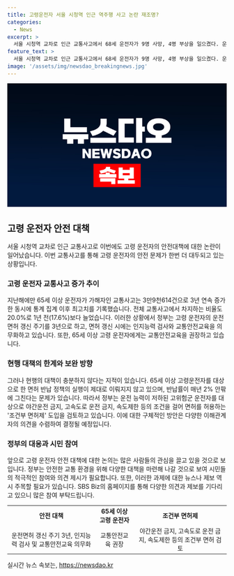 ```yaml
---
title: 고령운전자 서울 시청역 인근 역주행 사고 논란 재조명?
categories:
  - News
excerpt: >
  서울 시청역 교차로 인근 교통사고에서 68세 운전자가 9명 사망, 4명 부상을 일으켰다. 운전자는 급발진을 주장하며 현장 검사에서 음주상태가 아니었고, 사고의 원인은 급발진 또는 운전자 과실로 추정된다. 초고령 운전자의 이런 교통사고로 고령 운전자 안전 대책 논란이 재부상하고 있으며, 지난해 고령운전자의 교통사고는 3만9천614건으로 최고치를 기록했다. 현재 고령 운전자들의 운전면허 갱신 주기와 관련한 정부의 정책 등이 화두에 올라 있다. SBS Biz가 귀하의 제보를 기다리고 있다. (150자)
feature_text: >
  서울 시청역 교차로 인근 교통사고에서 68세 운전자가 9명 사망, 4명 부상을 일으켰다. 운전자는 급발진을 주장하며 현장 검사에서 음주상태가 아니었고, 사고의 원인은 급발진 또는 운전자 과실로 추정된다. 초고령 운전자의 이런 교통사고로 고령 운전자 안전 대책 논란이 재부상하고 있으며, 지난해 고령운전자의 교통사고는 3만9천614건으로 최고치를 기록했다. 현재 고령 운전자들의 운전면허 갱신 주기와 관련한 정부의 정책 등이 화두에 올라 있다. SBS Biz가 귀하의 제보를 기다리고 있다. (150자)
image: '/assets/img/newsdao_breakingnews.jpg'
---
```


<p><img src="/assets/img/newsdao_breakingnews.jpg" alt="firstkoreanews 속보" /></p>

<h2 data-ke-size="size26">고령 운전자 안전 대책</h2>

<p data-ke-size="size16">서울 시청역 교차로 인근 교통사고로 이번에도 고령 운전자의 안전대책에 대한 논란이 일어났습니다. 이번 교통사고를 통해 고령 운전자의 안전 문제가 한번 더 대두되고 있는 상황입니다.</p>

<h3>고령 운전자 교통사고 증가 추이</h3>

<p data-ke-size="size16">지난해에만 65세 이상 운전자가 가해자인 교통사고는 3만9천614건으로 3년 연속 증가한 동시에 통계 집계 이후 최고치를 기록했습니다. 전체 교통사고에서 차지하는 비율도 20.0%로 1년 전(17.6%)보다 늘었습니다. 이러한 상황에서 정부는 고령 운전자의 운전면허 갱신 주기를 3년으로 하고, 면허 갱신 시에는 인지능력 검사와 교통안전교육을 의무화하고 있습니다. 또한, 65세 이상 고령 운전자에게는 교통안전교육을 권장하고 있습니다.</p>

<h3>현행 대책의 한계와 보완 방향</h3>

<p data-ke-size="size16">그러나 현행의 대책이 충분하지 않다는 지적이 있습니다. 65세 이상 고령운전자를 대상으로 한 면허 반납 정책의 실행이 제대로 이뤄지지 않고 있으며, 반납률이 매년 2% 안팎에 그친다는 문제가 있습니다. 따라서 정부는 운전 능력이 저하된 고위험군 운전자를 대상으로 야간운전 금지, 고속도로 운전 금지, 속도제한 등의 조건을 걸어 면허를 허용하는 '조건부 면허제' 도입을 검토하고 있습니다. 이에 대한 구체적인 방안은 다양한 이해관계자의 의견을 수렴하여 결정될 예정입니다.</p>

<h3>정부의 대응과 시민 참여</h3>

<p data-ke-size="size16">앞으로 고령 운전자 안전 대책에 대한 논의는 많은 사람들의 관심을 끌고 있을 것으로 보입니다. 정부는 안전한 교통 환경을 위해 다양한 대책을 마련해 나갈 것으로 보여 시민들의 적극적인 참여와 의견 제시가 필요합니다. 또한, 이러한 과제에 대한 뉴스나 제보 역시 주목할 필요가 있습니다. SBS Biz의 홈페이지를 통해 다양한 의견과 제보를 기다리고 있으니 많은 참여 부탁드립니다.</p>

<table>
  <tr>
    <td style="text-align: center; height: 17px;"><b>안전 대책</b></td>
    <td style="text-align: center; height: 17px;"><b>65세 이상 고령 운전자</b></td>
    <td style="text-align: center; height: 17px;"><b>조건부 면허제</b></td>
  </tr>
  <tr>
    <td style="text-align: center; height: 17px;">운전면허 갱신 주기 3년, 인지능력 검사 및 교통안전교육 의무화</td>
    <td style="text-align: center; height: 17px;">교통안전교육 권장</td>
    <td style="text-align: center; height: 17px;">야간운전 금지, 고속도로 운전 금지, 속도제한 등의 조건부 면허 검토</td>
  </tr>
</table>
실시간 뉴스 속보는, <a href="https://newsdao.kr" rel="dofollow">https://newsdao.kr</a>



